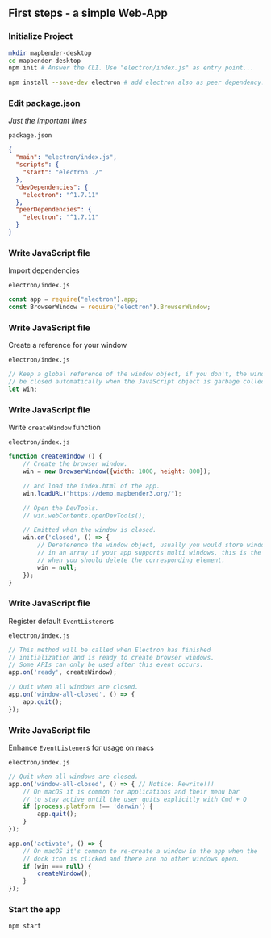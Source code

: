 ## First steps - a simple Web-App

### Initialize Project

```bash
mkdir mapbender-desktop
cd mapbender-desktop
npm init # Answer the CLI. Use "electron/index.js" as entry point...

npm install --save-dev electron # add electron also as peer dependency!
```


### Edit package.json
*Just the important lines*

`package.json`
```json
{
  "main": "electron/index.js",
  "scripts": {
    "start": "electron ./"
  },
  "devDependencies": {
    "electron": "^1.7.11"
  },
  "peerDependencies": {
    "electron": "^1.7.11"
  }
}

```


### Write JavaScript file
Import dependencies

`electron/index.js`
```javascript
const app = require("electron").app;
const BrowserWindow = require("electron").BrowserWindow;
```


### Write JavaScript file
Create a reference for your window

`electron/index.js`
```javascript
// Keep a global reference of the window object, if you don't, the window will
// be closed automatically when the JavaScript object is garbage collected.
let win;
```


### Write JavaScript file
Write `createWindow` function

`electron/index.js`
```javascript
function createWindow () {
    // Create the browser window.
    win = new BrowserWindow({width: 1000, height: 800});

    // and load the index.html of the app.
    win.loadURL("https://demo.mapbender3.org/");

    // Open the DevTools.
    // win.webContents.openDevTools();

    // Emitted when the window is closed.
    win.on('closed', () => {
        // Dereference the window object, usually you would store windows
        // in an array if your app supports multi windows, this is the time
        // when you should delete the corresponding element.
        win = null;
    });
}
```


### Write JavaScript file
Register default `EventListener`s

`electron/index.js`
```javascript
// This method will be called when Electron has finished
// initialization and is ready to create browser windows.
// Some APIs can only be used after this event occurs.
app.on('ready', createWindow);

// Quit when all windows are closed.
app.on('window-all-closed', () => {
    app.quit();
});
```


### Write JavaScript file
Enhance `EventListener`s for usage on macs

`electron/index.js`
```javascript
// Quit when all windows are closed.
app.on('window-all-closed', () => { // Notice: Rewrite!!!
    // On macOS it is common for applications and their menu bar
    // to stay active until the user quits explicitly with Cmd + Q
    if (process.platform !== 'darwin') {
        app.quit();
    }
});

app.on('activate', () => {
    // On macOS it's common to re-create a window in the app when the
    // dock icon is clicked and there are no other windows open.
    if (win === null) {
        createWindow();
    }
});
```


### Start the app

```bash
npm start
```


